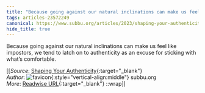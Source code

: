 ```yaml
---
title: "Because going against our natural inclinations can make us feel ..."
tags: articles-23572249
canonical: https://www.subbu.org/articles/2023/shaping-your-authenticity/
hide_title: true
---
```


Because going against our natural inclinations can make us feel like impostors, we tend to latch on to authenticity as an excuse for sticking with what’s comfortable.


[[_Source_: [Shaping Your Authenticity](https://www.subbu.org/articles/2023/shaping-your-authenticity/){:target="_blank"}<br>
_Author_: ![favicon](https://s2.googleusercontent.com/s2/favicons?domain=www.subbu.org){:style="vertical-align:middle"} subbu.org<br>
_More_: [Readwise URL](https://readwise.io/open/461643583){:target="_blank"}
::wrap]]